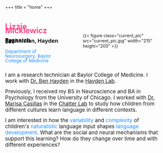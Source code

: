 +++
title = "home"
+++

<style>
@media (max-width: 768px) {
  .header-flex {
    flex-direction: column !important;
    gap: 20px !important;
  }
  .header-flex img {
    margin: 0 auto;
  }
}
</style>

<div class="header-flex" style="display: flex; align-items: center; gap: 70px">
 <div>
  <h2 style="font-size: 25px; color: #FB4689; line-height:.5"> Lizzie Mickiewicz </h2>
  <h4 style="font-size: 18px; line-height: 0.1"> Research Technician, Hayden Lab </h4>
  <p style="color: DodgerBlue; font-size: 15px; line-height: 1"> Department of Neurosurgery, Baylor College of Medicine </p>
 </div>
 <div>
  {{< figure class="current_pic" src="current_pic.jpg" width="215" height="200" >}}
 </div>
</div>


<span style="font-size: 17px">I am a research technician at Baylor College of Medicine. I work with <a href="https://www.benhayden.com/" style="font-size: 17px;">Dr. Ben Hayden</a> in the <a href="https://www.haydenlab.com/" style="font-size: 17px;">Hayden Lab</a>.</span>

<span style="font-size: 17px">Previously, I received my BS in Neuroscience and BA in Psychology from the University of Chicago. I worked with <a href="https://humdev.uchicago.edu/directory/marisa-casillas" style="font-size: 17px">Dr. Marisa Casillas</a> in the <a href="https://chatterlab.uchicago.edu/" style="font-size: 17px">Chatter Lab</a> to study how children from different cultures learn language in different contexts. </span>

<span style="font-size: 17px">I am interested in how the <span style="color: DodgerBlue; font-size: 17px">variability</span> and <span style="color: DodgerBlue; font-size: 17px">complexity</span> of children's <span style="color: DodgerBlue; font-size:17px">naturalistic</span> language input shapes <span style="color: DodgerBlue; font-size:17px">language development</span>. What are the social and neural mechanisms that support this learning? How do they change over time and with different experiences?</span>


</body>